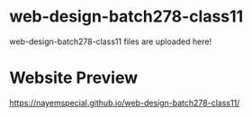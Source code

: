 # web-design-batch278-class11
web-design-batch278-class11 files are uploaded here!

# Website Preview 
https://nayemspecial.github.io/web-design-batch278-class11/
